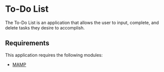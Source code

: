 # To-Do List

The To-Do List is an application that allows the user to input, complete, and delete tasks they desire to accomplish.

## Requirements

This application requires the following modules:

- [MAMP](https://www.mamp.info/en/downloads/)

